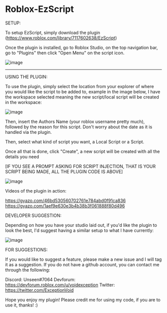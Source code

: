 # Roblox-EzScript

SETUP:

To setup EzScript, simply download the plugin (https://www.roblox.com/library/7117602638/EzScript)

Once the plugin is installed, go to Roblox Studio, on the top navigation bar, go to "Plugins" then click "Open Menu" on the script icon.

![image](https://user-images.githubusercontent.com/70583179/126090993-bf588104-12c7-4a18-83cc-036cd2a7b82a.png)


--------

USING THE PLUGIN:

To use the plugin, simply select the location from your explorer of where you would like the script to be added to, example in the image below, I have the workspace selected
meaning the new script/local script will be created in the workspace:

![image](https://user-images.githubusercontent.com/70583179/126091042-5e71228a-2d3c-4d5d-bc98-098a988673cf.png)


Then, insert the Authors Name (your roblox username pretty much), followed by the reason for this script. Don't worry about the date as it is handled via the plugin.

Then, select what kind of script you want, a Local Script or a Script. 

Once all that is done, click "Create", a new script will be created with all the details you need

[IF YOU SEE A PROMPT ASKING FOR SCRIPT INJECTION, THAT IS YOUR SCRIPT BEING MADE, ALL THE PLUGIN CODE IS ABOVE]

![image](https://user-images.githubusercontent.com/70583179/126091222-9f13a2de-dc77-4d5b-8508-4e54a97d69e2.png)

Videos of the plugin in action:

https://gyazo.com/46bd530560702761e784abd0f91ca836
https://gyazo.com/1aef9e630e3b4b38b3f061888f80d496

DEVELOPER SUGGESTION:

Depending on how you have your studio laid out, if you'd like the plugin to look the best, I'd suggest having a similar setup to what I have currently:

![image](https://user-images.githubusercontent.com/70583179/126091290-35fbef30-9c7f-4fb4-b9e8-b6021a36d4a3.png)

FOR SUGGESTIONS:

If you would like to suggest a feature, please make a new issue and I will tag it as a suggestion. If you do not have a github account,
you can contact me through the following:

Discord: Unseen#7064
Devforum: https://devforum.roblox.com/u/voidexception
Twitter: https://twitter.com/ExceptionVoid

Hope you enjoy my plugin! Please credit me for using my code, if you are to use it, thanks! :)
